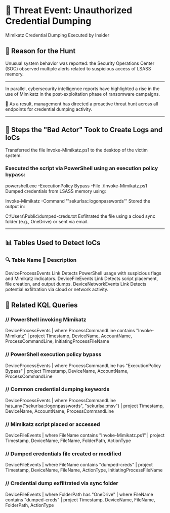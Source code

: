 # 🔐 Threat Event: Unauthorized Credential Dumping
Mimikatz Credential Dumping Executed by Insider
## 📌 Reason for the Hunt
Unusual system behavior was reported: the Security Operations Center (SOC) observed multiple alerts related to suspicious access of LSASS memory.

----------------

In parallel, cybersecurity intelligence reports have highlighted a rise in the use of Mimikatz in the post-exploitation phase of ransomware campaigns.

🔧 As a result, management has directed a proactive threat hunt across all endpoints for credential dumping activity.

-----------------

## 🧰 Steps the "Bad Actor" Took to Create Logs and IoCs
Transferred the file Invoke-Mimikatz.ps1 to the desktop of the victim system.

### Executed the script via PowerShell using an execution policy bypass:


powershell.exe -ExecutionPolicy Bypass -File .\Invoke-Mimikatz.ps1
Dumped credentials from LSASS memory using:

Invoke-Mimikatz -Command '"sekurlsa::logonpasswords"'
Stored the output in:

C:\Users\Public\dumped-creds.txt
Exfiltrated the file using a cloud sync folder (e.g., OneDrive) or sent via email.

---------------

## 📊 Tables Used to Detect IoCs
### 🔍 Table Name	📝 Description
DeviceProcessEvents	Link
Detects PowerShell usage with suspicious flags and Mimikatz indicators.
DeviceFileEvents	Link
Detects script placement, file creation, and output dumps.
DeviceNetworkEvents	Link
Detects potential exfiltration via cloud or network activity.

## 🧠 Related KQL Queries

### // PowerShell invoking Mimikatz
DeviceProcessEvents
| where ProcessCommandLine contains "Invoke-Mimikatz"
| project Timestamp, DeviceName, AccountName, ProcessCommandLine, InitiatingProcessFileName

### // PowerShell execution policy bypass
DeviceProcessEvents
| where ProcessCommandLine has "ExecutionPolicy Bypass"
| project Timestamp, DeviceName, AccountName, ProcessCommandLine

### // Common credential dumping keywords
DeviceProcessEvents
| where ProcessCommandLine has_any("sekurlsa::logonpasswords", "sekurlsa::msv")
| project Timestamp, DeviceName, AccountName, ProcessCommandLine

### // Mimikatz script placed or accessed
DeviceFileEvents
| where FileName contains "Invoke-Mimikatz.ps1"
| project Timestamp, DeviceName, FileName, FolderPath, ActionType

### // Dumped credentials file created or modified
DeviceFileEvents
| where FileName contains "dumped-creds"
| project Timestamp, DeviceName, FileName, ActionType, InitiatingProcessFileName

### // Credential dump exfiltrated via sync folder
DeviceFileEvents
| where FolderPath has "OneDrive"
| where FileName contains "dumped-creds"
| project Timestamp, DeviceName, FileName, FolderPath, ActionType
